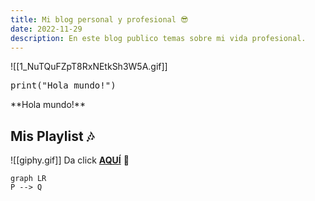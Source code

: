 ```yaml
---
title: Mi blog personal y profesional 😎
date: 2022-11-29
description: En este blog publico temas sobre mi vida profesional.
---
```


![[1_NuTQuFZpT8RxNEtkSh3W5A.gif]]

<pre>
print("Hola mundo!")
</pre>

<div className="text-green-500"> **Hola mundo!** </div>

## Mis Playlist 🎶

![[giphy.gif]]
Da click [**AQUÍ**](blog/playlist) 🥳

```mermaid 
graph LR
P --> Q 
```


<script src="https://utteranc.es/client.js"
        repo="LaloRoe/LaloRoe"
        issue-term="content/index"
        theme="icy-dark"
        crossorigin="anonymous"
        async>
</script>